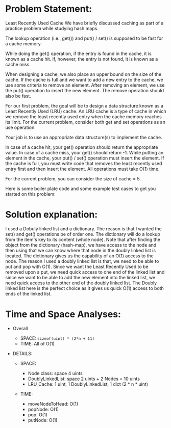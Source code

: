 # Problem Statement:
Least Recently Used Cache
We have briefly discussed caching as part of a practice problem while studying hash maps.

The lookup operation (i.e., get()) and put() / set() is supposed to be fast for a cache memory.

While doing the get() operation, if the entry is found in the cache, it is known as a cache hit. If, however, the entry is not found, it is known as a cache miss.

When designing a cache, we also place an upper bound on the size of the cache. If the cache is full and we want to add a new entry to the cache, we use some criteria to remove an element. After removing an element, we use the put() operation to insert the new element. The remove operation should also be fast.

For our first problem, the goal will be to design a data structure known as a Least Recently Used (LRU) cache. An LRU cache is a type of cache in which we remove the least recently used entry when the cache memory reaches its limit. For the current problem, consider both get and set operations as an use operation.

Your job is to use an appropriate data structure(s) to implement the cache.

In case of a cache hit, your get() operation should return the appropriate value.
In case of a cache miss, your get() should return -1.
While putting an element in the cache, your put() / set() operation must insert the element. If the cache is full, you must write code that removes the least recently used entry first and then insert the element.
All operations must take O(1) time.

For the current problem, you can consider the size of cache = 5.

Here is some boiler plate code and some example test cases to get you started on this problem:

# Solution explanation:
I used a Dobuly linked list and a dictionary. The reason is that I wanted the set() and get() operations be of order one.
The dictionary will do a lookup from the item's key to its content (whole node).
Note that after finding the object from the dictionary (hash-map), we have access to the node and then using that we can know where that node in the doubly linked list is located. The dictionary gives us the capability of an O(1) access to the node.
The reason I used a doubly linked list is that, we need to be able to put and pop with O(1). Since we want the Least Recently Used to be removed upon a put, we need quick access to one end of the linked list and since we want to be able to add the new element into the linked list, we need quick access to the other end of the doubly linked list. The Doubly linked list here is the perfect choice as it gives us quick O(1) access to both ends of the linked list.

# Time and Space Analyses:
- Overall
    - SPACE:  `sizeof(uint) * (2*n + 11)`
    - TIME:   All of O(1)

- DETAILS:
    - SPACE:
        - Node class: space 4 uints
        - DoublyLinkedList:  space 2 uints + 2 Nodes = 10 uints
        - LRU_Cache:  1 uint, 1 DoublyLinkedList, 1 dict (2 * n * uint)

    - TIME:
        - moveNodeToHead: O(1)
        - popNode: O(1)
        - pop: O(1)
        - putNode: O(1)
